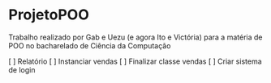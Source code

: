 # ProjetoPOO
Trabalho realizado por Gab e Uezu (e agora Ito e Victória) para a matéria de POO no bacharelado de Ciência da Computação

[ ] Relatório
[ ] Instanciar vendas
[ ] Finalizar classe vendas
[ ] Criar sistema de login

